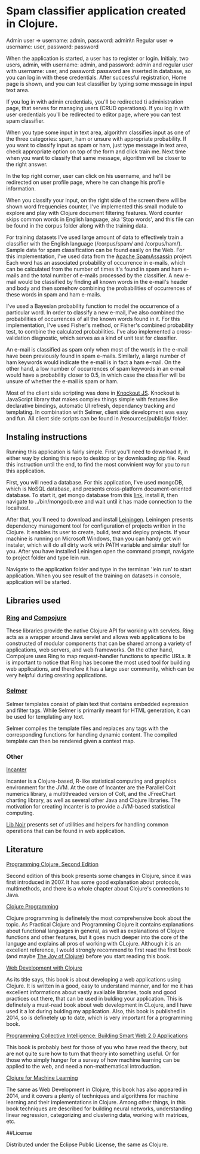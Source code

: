 # Spam classifier application created in Clojure.

Admin user => username: admin, password: admin\n
Regular user => username: user, password: password

  When the application is started, a user has to register or login. Initialy, two users, admin, with username: admin, and password: admin and regular user with username: user, and password: password are inserted in database, so you can log in with these credentials. After successful registration, Home page is shown, and you can test classifier by typing some message in input text area.
  
  If you log in with admin credentials, you'll be redirected ti administration page, that serves for managing users (CRUD operations). If you log in with user credentials you'll be redirected to editor page, where you can test spam classifier.
  
  When you type some input in text area, algorithm classifies input as one of the three categories: spam, ham or unsure with appropriate probability. If you want to classify input as spam or ham, just type message in text area, check appropriate option on top of the form and click train me. Next time when you want to classify that same message, algorithm will be closer to the right answer.
  
  In the top right corner, user can click on his username, and he'll be redirected on user profile page, where he can change his profile information.
  
  When you classify your input, on the right side of the screen there will be shown word frequencies counter, I've implemented this small module to explore and play with Clojure document filtering features. Word counter skips common words in English language, aka 'Stop words', and this file can be found in the corpus folder along with the training data.
  
  For training datasets I've used large amount of data to effectively train a classifier with the English language (/corpus/spam/ and /corpus/ham/). Sample data for spam classification can be found easily on the Web. For this implementation, I've used data from the [Apache SpamAssassin](http://spamassassin.apache.org/publiccorpus/) project. Each word has an associated probability of occurrence in e-mails, which can be calculated from the number of times it's found in spam and ham e-mails and the total number of e-mails processed by the classifier. A new e-mail would be classified by finding all known words in the e-mail's header and body and then somehow combining the probabilities of occurrences of these words in spam and ham e-mails.
  
  I've used a Bayesian probability function to model the occurrence of a particular word. In order to classify a new e-mail, I've also combined the probabilities of occurrences of all the known words found in it. For this implementation, I've used Fisher's method, or Fisher's combined probability test, to combine the calculated probabilities. I've also implemented a cross-validation diagnostic, which serves as a kind of unit test for classifier.
  
  An e-mail is classified as spam only when most of the words in the e-mail have been previously found in spam e-mails. Similarly, a large number of ham keywords would indicate the e-mail is in fact a ham e-mail. On the other hand, a low number of occurrences of spam keywords in an e-mail would have a probability closer to 0.5, in which case the classifier will be unsure of whether the e-mail is spam or ham.
  
  Most of the client side scripting was done in [Knockout JS](http://knockoutjs.com/). Knockout is JavaScript library that makes complex things simple with features like declarative bindings, automatic UI refresh, dependancy tracking and templating. In combination with Selmer, client side development was easy and fun. All client side scripts can be found in /resources/public/js/ folder.

## Instaling instructions
  Running this application is fairly simple. First you'll need to download it, in either way by cloning this repo to desktop or by downloading zip file. Read this instruction until the end, to find the most convinient way for you to run this application.

  First, you will need a database. For this application, I've used mongoDB, which is NoSQL database, and presents cross-platform document-oriented database. To start it, get mongo database from this [link](http://www.mongodb.org), install it, then navigate to ../bin/mongodb.exe and wait until it has made connection to the localhost.

  After that, you'll need to download and install [Leiningen](http://leiningen.org). Leiningen presents dependency management tool for configuration of projects written in the Clojure. It enables its user to create, bulid, test and deploy projects. If your machine is running on Microsoft Windows, than you can handy get win instaler, which will do all dirty work with PATH variable and similar stuff for you. After you have installed Leiningen open the command prompt, navigate to project folder and type lein run.

Navigate to the application folder and type in the terminan 'lein run' to start application. When you see result of the training on datasets in console, application will be started.

## Libraries used

### [Ring](https://github.com/ring-clojure/ring) and [Compojure](https://github.com/weavejester/compojure)

  These libraries provide the native Clojure API for working with servlets. Ring acts as a wrapper around Java servlet and allows web applications to be constructed of modular components that can be shared among a variety of applications, web servers, and web frameworks. On the other hand, Compojure uses Ring to map request-handler functions to specific URLs. It is important to notice that Ring has become the most used tool for building web applications, and therefore it has a large user community, which can be very helpful during creating applications.

### [Selmer](https://github.com/yogthos/Selmer) 

  Selmer templates consist of plain text that contains embedded expression and filter tags. While Selmer is primarily meant for HTML generation, it can be used for templating any text.

  Selmer compiles the template files and replaces any tags with the corresponding functions for handling dynamic content. The compiled template can then be rendered given a context map.

### Other

[Incanter](https://github.com/incanter/incanter)

  Incanter is a Clojure-based, R-like statistical computing and graphics environment for the JVM. At the core of Incanter are the Parallel Colt numerics library, a multithreaded version of Colt, and the JFreeChart charting library, as well as several other Java and Clojure libraries. The motivation for creating Incanter is to provide a JVM-based statistical computing.

[Lib Noir](https://github.com/noir-clojure/lib-noir) presents set of utillities and helpers for handling common operations that can be found in web application.

## Literature

[Programming Clojure, Second Edition](http://www.amazon.com/Programming-Clojure-Stuart-Halloway/dp/1934356867)

  Second edition of this book presents some changes in Clojure, since it was first introduced in 2007. It has some good explanation about protocols, multimethods, and there is a whole chapter about Clojure's connections to Java.

[Clojure Programming](http://www.amazon.com/Clojure-Programming-Chas-Emerick/dp/1449394701/ref=pd_sim_b_1?ie=UTF8&refRID=0KCSHHVCSA3Z3YCX6JAF)

  Clojure programming is definetely the most comprehensive book about the topic. As Practical Clojure and Programming Clojure it contains explanations about functional languages in general, as well as explanations of Clojure functions and other features, but it goes much deeper into the core of the languge and explains all pros of working with CLojure. Although it is an excellent reference, I would strongly recommend to first read the first book (and maybe [The Joy of Clojure](http://www.amazon.com/The-Joy-Clojure-Thinking-Way/dp/1935182641/ref=pd_sim_b_2?ie=UTF8&refRID=0KCSHHVCSA3Z3YCX6JAF)) before you start reading this book.   

[Web Development with Clojure](http://www.amazon.com/Web-Development-Clojure-Build-Bulletproof/dp/1937785645/ref=pd_sim_b_3?ie=UTF8&refRID=0KCSHHVCSA3Z3YCX6JAF)

  As its title says, this book is about developing a web applications using Clojure. It is written in a good, easy to understand manner, and for me it has excellent informations about vastly available libraries, tools and good practices out there, that can be used in bulding your application. This is definetely a must-read book about web development in CLojure, and I have used it a lot during bulding my application. Also, this book is published in 2014, so is definetely up to date, which is very important for a programming book.
  
[Programming Collective Intelligence: Building Smart Web 2.0 Applications](http://www.amazon.com/Programming-Collective-Intelligence-Building-Applications/dp/0596529325)
  
  This book is probably best for those of you who have read the theory, but are not quite sure how to turn that theory into something useful. Or for those who simply hunger for a survey of how machine learning can be applied to the web, and need a non-mathematical introduction.
  
[Clojure for Machine Learning](http://www.amazon.com/Clojure-Machine-Learning-Akhil-Wali/dp/1783284358)

  The same as Web Development in Clojure, this book has also appeared in 2014, and it covers a plenty of techniques and algorithms for machine learning and their implementations in Clojure. Among other things, in this book techniques are described for building neural networks, understanding linear regression, categorizing and clustering data, working with matrices, etc.
  
##License

Distributed under the Eclipse Public License, the same as Clojure.
